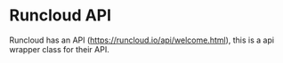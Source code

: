 # Runcloud API
Runcloud has an API (https://runcloud.io/api/welcome.html), this is a api wrapper class for their API.